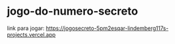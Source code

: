 # jogo-do-numero-secreto

link para jogar: https://jogosecreto-5pm2esqar-lindemberg117s-projects.vercel.app
